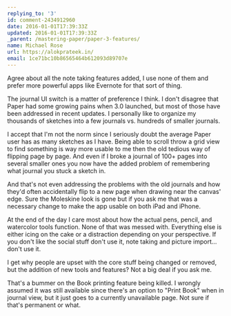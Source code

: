 ```yaml
---
replying_to: '3'
id: comment-2434912960
date: 2016-01-01T17:39:33Z
updated: 2016-01-01T17:39:33Z
_parent: /mastering-paper/paper-3-features/
name: Michael Rose
url: https://alokprateek.in/
email: 1ce71bc10b86565464b612093d89707e
---
```


Agree about all the note taking features added, I use none of them and prefer
more powerful apps like Evernote for that sort of thing.

The journal UI switch is a matter of preference I think. I don't disagree that
Paper had some growing pains when 3.0 launched, but most of those have been
addressed in recent updates. I personally like to organize my thousands of
sketches into a few journals vs. hundreds of smaller journals.

I accept that I'm not the norm since I seriously doubt the average Paper user
has as many sketches as I have. Being able to scroll throw a grid view to find
something is way more usable to me then the old tedious way of flipping page by
page. And even if I broke a journal of 100+ pages into several smaller ones you
now have the added problem of remembering what journal you stuck a sketch in.

And that's not even addressing the problems with the old journals and how they'd
often accidentally flip to a new page when drawing near the canvas' edge. Sure
the Moleskine look is gone but if you ask me that was a necessary change to make
the app usable on both iPad and iPhone.

At the end of the day I care most about how the actual pens, pencil, and
watercolor tools function. None of that was messed with. Everything else is
either icing on the cake or a distraction depending on your perspective. If you
don't like the social stuff don't use it, note taking and picture import...
don't use it.

I get why people are upset with the core stuff being changed or removed, but the
addition of new tools and features? Not a big deal if you ask me.

That's a bummer on the Book printing feature being killed. I wrongly assumed it
was still available since there's an option to "Print Book" when in journal
view, but it just goes to a currently unavailable page. Not sure if that's
permanent or what.
